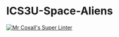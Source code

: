 # ICS3U-Space-Aliens
[![Mr Coxall's Super Linter](https://github.com/ICS3U-Programming-Katie-G/ICS3U-Space-Aliens/workflows/Mr%20Coxall's%20Super%20Linter/badge.svg)](https://github.com/ICS3U-Programming-Katie-G/ICS3U-Space-Aliens/actions/)
